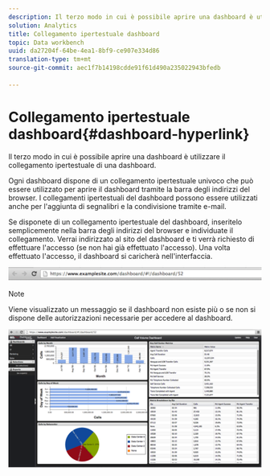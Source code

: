 ```yaml
---
description: Il terzo modo in cui è possibile aprire una dashboard è utilizzare il collegamento ipertestuale di una dashboard.
solution: Analytics
title: Collegamento ipertestuale dashboard
topic: Data workbench
uuid: da27204f-64be-4ea1-8bf9-ce907e334d86
translation-type: tm+mt
source-git-commit: aec1f7b14198cdde91f61d490a235022943bfedb

---
```



# Collegamento ipertestuale dashboard{#dashboard-hyperlink}

Il terzo modo in cui è possibile aprire una dashboard è utilizzare il collegamento ipertestuale di una dashboard.

Ogni dashboard dispone di un collegamento ipertestuale univoco che può essere utilizzato per aprire il dashboard tramite la barra degli indirizzi del browser. I collegamenti ipertestuali del dashboard possono essere utilizzati anche per l&#39;aggiunta di segnalibri e la condivisione tramite e-mail.

Se disponete di un collegamento ipertestuale del dashboard, inseritelo semplicemente nella barra degli indirizzi del browser e individuate il collegamento. Verrai indirizzato al sito del dashboard e ti verrà richiesto di effettuare l&#39;accesso (se non hai già effettuato l&#39;accesso). Una volta effettuato l&#39;accesso, il dashboard si caricherà nell&#39;interfaccia.

![](assets/db_hyperlink.png)

>[!NOTE]
>
>Viene visualizzato un messaggio se il dashboard non esiste più o se non si dispone delle autorizzazioni necessarie per accedere al dashboard.

![](assets/db_hyperlink2.png)


